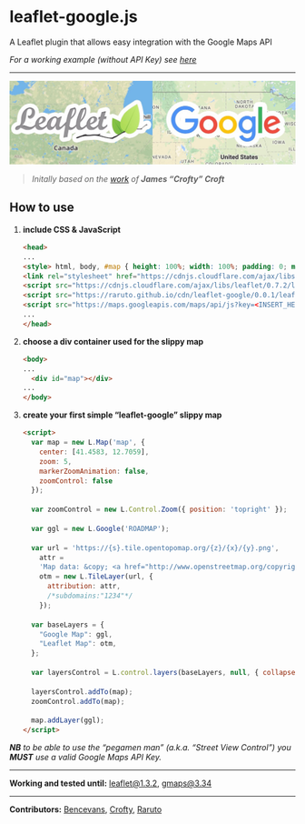 # leaflet-google.js
A Leaflet plugin that allows easy integration with the Google Maps API

_For a working example (without API Key) see [here](https://raruto.github.io/examples/leaflet-google/leaflet-google.html)_

---

[![Leaflet+Google Logos](https://raw.githubusercontent.com/Raruto/raruto.github.io/master/img/leaflet-google.jpg)](https://raruto.github.io)

> _Initally based on the [work](http://matchingnotes.com/using-google-map-tiles-with-leaflet) of **James “Crofty” Croft**_

## How to use

1. **include CSS & JavaScript**
    ```html
    <head>
    ...
    <style> html, body, #map { height: 100%; width: 100%; padding: 0; margin: 0; } </style>
    <link rel="stylesheet" href="https://cdnjs.cloudflare.com/ajax/libs/leaflet/0.7.2/leaflet.css" />
    <script src="https://cdnjs.cloudflare.com/ajax/libs/leaflet/0.7.2/leaflet-src.js"></script>
    <script src="https://raruto.github.io/cdn/leaflet-google/0.0.1/leaflet-google.js"></script>
    <script src="https://maps.googleapis.com/maps/api/js?key=<INSERT_HERE_API_KEY>"></script>
    ...
    </head>
    ```
2. **choose a div container used for the slippy map**
    ```html
    <body>
    ...
	  <div id="map"></div>
    ...
    </body>
    ```
3. **create your first simple “leaflet-google” slippy map**
    ```html
    <script>
      var map = new L.Map('map', {
        center: [41.4583, 12.7059],
        zoom: 5,
        markerZoomAnimation: false,
        zoomControl: false
      });

      var zoomControl = new L.Control.Zoom({ position: 'topright' });

      var ggl = new L.Google('ROADMAP');

      var url = 'https://{s}.tile.opentopomap.org/{z}/{x}/{y}.png',
        attr =
        'Map data: &copy; <a href="http://www.openstreetmap.org/copyright">OpenStreetMap</a>, <a href="http://viewfinderpanoramas.org">SRTM</a> | Map style: &copy; <a href="https://opentopomap.org">OpenTopoMap</a> (<a href="https://creativecommons.org/licenses/by-sa/3.0/">CC-BY-SA</a>)',
        otm = new L.TileLayer(url, {
          attribution: attr,
          /*subdomains:"1234"*/
        });

      var baseLayers = {
        "Google Map": ggl,
        "Leaflet Map": otm,
      };

      var layersControl = L.control.layers(baseLayers, null, { collapsed:false });

      layersControl.addTo(map);
      zoomControl.addTo(map);

      map.addLayer(ggl);
    </script>
    ```

_**NB** to be able to use the “pegamen man” (a.k.a. “Street View Control”) you **MUST** use a valid Google Maps API Key._

---

**Working and tested until:** leaflet@1.3.2, gmaps@3.34

---

**Contributors:** [Bencevans](https://gist.github.com/bencevans/4504864), [Crofty](https://gist.github.com/crofty/2197042), [Raruto](https://github.com/Raruto/leaflet-google)
